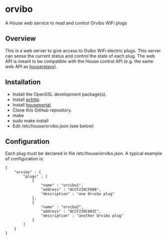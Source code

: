 # orvibo
A House web service to read and control Orvibo WiFi plugs
## Overview
This is a web server to give access to Ovibo WiFi electric plugs. This server can sense the current status and control the state of each plug. The web API is meant to be compatible with the House control API (e.g. the same web API as [houserelays](https://github.com/pascal-fb-martin/houserelays)).
## Installation
* Install the OpenSSL development package(s).
* Install [echttp](https://github.com/pascal-fb-martin/echttp).
* Install [houseportal](https://github.com/pascal-fb-martin/houseportal).
* Clone this GitHub repository.
* make
* sudo make install
* Edit /etc/house/orvibo.json (see below)
## Configuration
Each plug must be declared in file /etc/house/orvibo.json. A typical example of configuration is:
```
{
    "orvibo" : {
        "plugs" : [
            {
                "name" : "orvibo1",
                "address" : "ACCF239CF008",
                "description" : "one Orvibo plug"
            },
            {
                "name" : "orvibo2",
                "address" : "ACCF239C683C",
                "description" : "another Orvibo plug"
            }
        ]
    }
}
```
